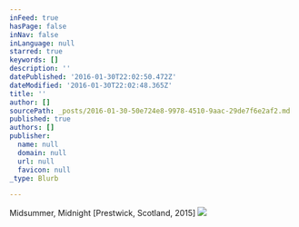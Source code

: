 ```yaml
---
inFeed: true
hasPage: false
inNav: false
inLanguage: null
starred: true
keywords: []
description: ''
datePublished: '2016-01-30T22:02:50.472Z'
dateModified: '2016-01-30T22:02:48.365Z'
title: ''
author: []
sourcePath: _posts/2016-01-30-50e724e8-9978-4510-9aac-29de7f6e2af2.md
published: true
authors: []
publisher:
  name: null
  domain: null
  url: null
  favicon: null
_type: Blurb

---
```

Midsummer, Midnight \[Prestwick, Scotland, 2015\]
![](https://the-grid-user-content.s3-us-west-2.amazonaws.com/515ebb01-bc25-4e0b-aa5c-2c5835bf595a.JPG)